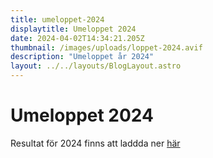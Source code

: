 ```yaml
---
title: umeloppet-2024
displaytitle: Umeloppet 2024
date: 2024-04-02T14:34:21.205Z
thumbnail: /images/uploads/loppet-2024.avif
description: "Umeloppet år 2024"
layout: ../../layouts/BlogLayout.astro
---
```

# Umeloppet 2024

Resultat för 2024 finns att laddda ner [här](/files/Resultat_2024_02_04.pdf)
    